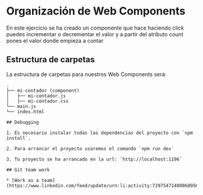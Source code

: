 # Organización de Web Components

En este ejercicio se ha creado un componente <mi-contador> que hace haciendo click puedes incrementar o decrementar el valor y a partir del atributo count pones el valor donde empieza a contar

## Estructura de carpetas

La estructura de carpetas para nuestros Web Components será:

```
.
├── mi-contador (component)
│   ├── mi-contador.js
│   ├── mi-contador.css
└── main.js
└── index.html

## Debugging

1. Es necesario instalar todas las dependencias del proyecto con `npm install`.

2. Para arrancar el proyecto usaremos el comando `npm run dev`

3. Tu proyecto se ha arrancado en la url: `http://localhost:1196`

## Git team work

* [Work as a team](https://www.linkedin.com/feed/update/urn:li:activity:7297547140006895617/)